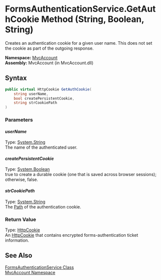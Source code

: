 FormsAuthenticationService.GetAuthCookie Method (String, Boolean, String)
=========================================================================
Creates an authentication cookie for a given user name. This does not set the cookie as part of the outgoing response.

**Namespace:** [MvcAccount][1]  
**Assembly:** MvcAccount (in MvcAccount.dll)

Syntax
------

```csharp
public virtual HttpCookie GetAuthCookie(
	string userName,
	bool createPersistentCookie,
	string strCookiePath
)
```

### Parameters

#### *userName*
Type: [System.String][2]  
The name of the authenticated user.

#### *createPersistentCookie*
Type: [System.Boolean][3]  
 true to create a durable cookie (one that is saved across browser sessions); otherwise, false.

#### *strCookiePath*
Type: [System.String][2]  
The [Path][4] of the authentication cookie.

### Return Value
Type: [HttpCookie][5]  
 An [HttpCookie][5] that contains encrypted forms-authentication ticket information. 

See Also
--------
[FormsAuthenticationService Class][6]  
[MvcAccount Namespace][1]  

[1]: ../README.md
[2]: http://msdn.microsoft.com/en-us/library/s1wwdcbf
[3]: http://msdn.microsoft.com/en-us/library/a28wyd50
[4]: http://msdn.microsoft.com/en-us/library/6tc50289
[5]: http://msdn.microsoft.com/en-us/library/zw640823
[6]: README.md